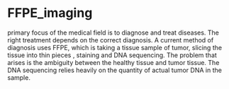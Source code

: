 # FFPE_imaging
primary focus of the medical field is to diagnose and treat diseases. The right treatment depends on the correct diagnosis. A current method of diagnosis uses FFPE, which is taking a tissue sample of tumor, slicing the tissue into thin pieces , staining and DNA sequencing. The problem that arises is the ambiguity between the healthy tissue and tumor tissue. The DNA sequencing relies heavily on the quantity of actual tumor DNA in the sample.

